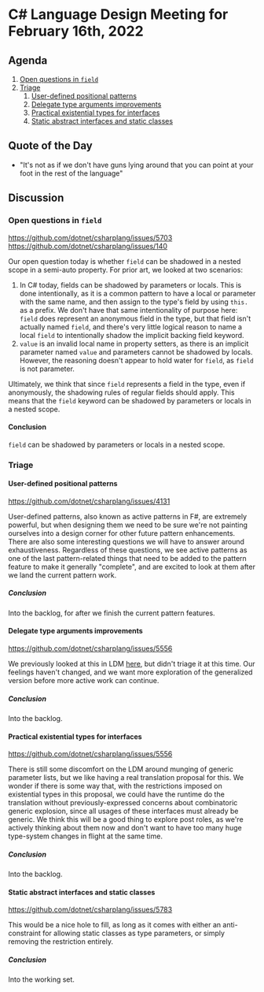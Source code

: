 # C# Language Design Meeting for February 16th, 2022

## Agenda

1. [Open questions in `field`](#open-questions-in-field)
2. [Triage](#triage)
    1. [User-defined positional patterns](#user-defined-positional-patterns)
    2. [Delegate type arguments improvements](#delegate-type-arguments-improvements)
    3. [Practical existential types for interfaces](#practical-existential-types-for-interfaces)
    4. [Static abstract interfaces and static classes](#static-abstract-interfaces-and-static-classes)

## Quote of the Day

- "It's not as if we don't have guns lying around that you can point at your foot in the rest of the language"

## Discussion

### Open questions in `field`

https://github.com/dotnet/csharplang/issues/5703  
https://github.com/dotnet/csharplang/issues/140

Our open question today is whether `field` can be shadowed in a nested scope in a semi-auto property. For prior art, we looked at two scenarios:

1. In C# today, fields can be shadowed by parameters or locals. This is done intentionally, as it is a common pattern to have a local or parameter with the same
name, and then assign to the type's field by using `this.` as a prefix. We don't have that same intentionality of purpose here: `field` does represent an anonymous
field in the type, but that field isn't actually named `field`, and there's very little logical reason to name a local `field` to intentionally shadow the implicit
backing field keyword.
2. `value` is an invalid local name in property setters, as there is an implicit parameter named `value` and parameters cannot be shadowed by locals. However, the
reasoning doesn't appear to hold water for `field`, as `field` is not parameter.

Ultimately, we think that since `field` represents a field in the type, even if anonymously, the shadowing rules of regular fields should apply. This means that the
`field` keyword can be shadowed by parameters or locals in a nested scope.

#### Conclusion

`field` can be shadowed by parameters or locals in a nested scope.

### Triage

#### User-defined positional patterns

https://github.com/dotnet/csharplang/issues/4131

User-defined patterns, also known as active patterns in F#, are extremely powerful, but when designing them we need to be sure we're not painting ourselves into a
design corner for other future pattern enhancements. There are also some interesting questions we will have to answer around exhaustiveness. Regardless of these
questions, we see active patterns as one of the last pattern-related things that need to be added to the pattern feature to make it generally "complete", and are
excited to look at them after we land the current pattern work.

##### Conclusion

Into the backlog, for after we finish the current pattern features.

#### Delegate type arguments improvements

https://github.com/dotnet/csharplang/issues/5556

We previously looked at this in LDM [here](https://github.com/dotnet/csharplang/blob/main/meetings/2021/LDM-2021-10-25.md#delegate-type-argument-improvements), but
didn't triage it at this time. Our feelings haven't changed, and we want more exploration of the generalized version before more active work can continue.

##### Conclusion

Into the backlog.

#### Practical existential types for interfaces

https://github.com/dotnet/csharplang/issues/5556

There is still some discomfort on the LDM around munging of generic parameter lists, but we like having a real translation proposal for this. We wonder if there is
some way that, with the restrictions imposed on existential types in this proposal, we could have the runtime do the translation without previously-expressed concerns
about combinatoric generic explosion, since all usages of these interfaces must already be generic. We think this will be a good thing to explore post roles, as we're
actively thinking about them now and don't want to have too many huge type-system changes in flight at the same time.

##### Conclusion

Into the backlog.

#### Static abstract interfaces and static classes

https://github.com/dotnet/csharplang/issues/5783

This would be a nice hole to fill, as long as it comes with either an anti-constraint for allowing static classes as type parameters, or simply removing the restriction
entirely.

##### Conclusion

Into the working set.

